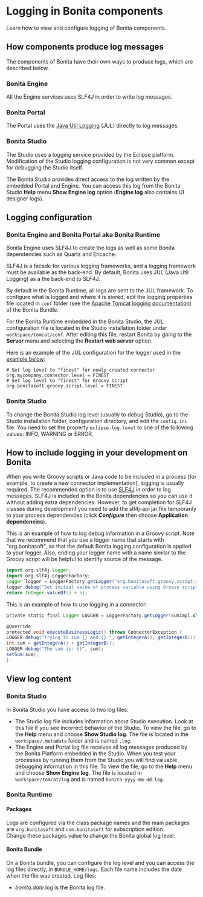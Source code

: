 # Logging in Bonita components

Learn how to view and configure logging of Bonita components.

## How components produce log messages

The components of Bonita have their own ways to produce logs, which are described below.

### Bonita Engine

All the Engine services uses SLF4J in order to write log messages.

### Bonita Portal

The Portal uses the [Java Util Logging](http://docs.oracle.com/javase/8/docs/api/java/util/logging/package-summary.html) (JUL) directly to log messages.

### Bonita Studio

The Studio uses a logging service provided by the Eclipse platform. Modification of the Studio logging configuration is not very common except for debugging the Studio itself.

The Bonita Studio provides direct access to the log written by the embedded Portal and Engine. You can access this log from the Bonita Studio **Help** menu **Show Engine log** option (**Engine log** also contains UI designer logs).

## Logging configuration

### Bonita Engine and Bonita Portal aka Bonita Runtime

Bonita Engine uses SLF4J to create the logs as well as some Bonita dependencies such as Quartz and Ehcache.

SLF4J is a facade for various logging frameworks, and a logging framework must be available as the back-end. By default, Bonita uses JUL (Java Util Logging) as a the back-end to SLF4J.

By default in the Bonita Runtime, all logs are sent to the JUL framework. To configure what is logged and where it is stored, edit the logging.properties file located in `conf` folder (see the [Apache Tomcat logging documentation](http://tomcat.apache.org/tomcat-8.5-doc/logging.html)) of the Bonita Bundle.

For the Bonita Runtime embedded in the Bonita Studio, the JUL configuration file is located in the Studio installation folder under
`workspace/tomcat/conf`. After editing this file, restart Bonita by going to the **Server** menu and selecting the **Restart web server** option.

Here is an example of the JUL configuration for the logger used in the [example below](#your_log):
```
# Set log level to "finest" for newly created connector
org.mycompany.connector.level = FINEST
# Set log level to "finest" for Groovy script
org.bonitasoft.groovy.script.level = FINEST
```

### Bonita Studio

To change the Bonita Studio log level (usually to debug Studio), go to the Studio installation folder, configuration directory, and edit the `config.ini` file. You need to set the property `eclipse.log.level` to one of the following values: INFO, WARNING or ERROR.

## How to include logging in your development on Bonita

When you write Groovy scripts or Java code to be included in a process (for example, to create a new connector implementation), logging is usually required. The recommended option is to use [SLF4J](http://www.slf4j.org/) in order to log messages. SLF4J is included in the Bonita dependencies so you can use it without adding extra dependencies. However, to get completion for SLF4J classes during development you need to add the slf4j-api jar file temporarily to your process dependencies (click **_Configure_** then choose **Application dependencies**).

This is an example of how to log debug information in a Groovy script. Note that we recommend that you use a logger name that starts with "org.bonitasoft", so that the default Bonita logging configuration is applied to your logger. Also, ending your logger name with a name similar to the Groovy script will be helpful to identify source of the message.
```groovy
import org.slf4j.Logger;
import org.slf4j.LoggerFactory;
Logger logger = LoggerFactory.getLogger("org.bonitasoft.groovy.script.my_int_init_script");
logger.debug("Set initial value of process variable using Groovy script");
return Integer.valueOf(3 + 5);
```

This is an example of how to use logging in a connector:
```groovy
private static final Logger LOGGER = LoggerFactory.getLogger(SumImpl.class); 

@Override 
protected void executeBusinessLogic() throws ConnectorException {
LOGGER.debug("Trying to sum {} and {}.", getIntegerA(), getIntegerB());
int sum = getIntegerA() + getIntegerB(); 
LOGGER.debug("The sum is: {}", sum);
setSum(sum);
}
```

## View log content

### Bonita Studio

In Bonita Studio you have access to two log files:

* The Studio log file includes information about Studio execution. Look at this file if you see incorrect behavior of the Studio. To view the file, go to the **Help** menu and choose **Show Studio log**. The file is located in the `workspace/.metadata` folder and is named `.log`. 
* The Engine and Portal log file receives all log messages produced by the Bonita Platform embedded in the Studio. When you test your processes by running them from the Studio you will find valuable debugging information in this file. To view the file, go to the **Help** menu and choose **Show Engine log**. The file is located in `workspace/tomcat/log` and is named `bonita-yyyy-mm-dd.log`.

### Bonita Runtime

#### Packages

Logs are configured via the class package names and the main packages are `org.bonitasoft` and `com.bonitasoft` for subscription edition.  
Change these packages value to change the Bonita global log level.

#### Bonita Bundle

On a Bonita bundle, you can configure the log level and you can access the log files directly, in `BUNDLE_HOME/logs`. 
Each file name includes the date when the file was created. Log files:
* _bonita.date_.log is the Bonita log file.

